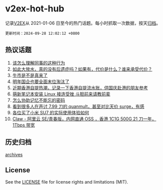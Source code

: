 # v2ex-hot-hub

 记录[V2EX](https://www.v2ex.com/)从 2021-01-06 日至今的热门话题。每小时抓取一次数据，按天[归档](archives)。

`更新时间：2024-09-28 12:02:12 +0800`

## 热议话题

1. [该怎么理解同事的这种行为](https://www.v2ex.com/t/1076298)
1. [如此大放水，真的没有后遗症吗？如果有，代价是什么？谁来承受代价？](https://www.v2ex.com/t/1076477)
1. [牛市是不是真来了](https://www.v2ex.com/t/1076269)
1. [明年国企也要全面末位淘汰了](https://www.v2ex.com/t/1076340)
1. [近期香港自提热潮，记录一下香港自提流水账，供国庆赴港的朋友参考](https://www.v2ex.com/t/1076321)
1. [萌新笔记本安装 Linux 接连受挫 斗胆前来请教前辈](https://www.v2ex.com/t/1076385)
1. [怎么协助记忆不能忘的密码](https://www.v2ex.com/t/1076341)
1. [看到很多人在声讨 7.99 刀的 quanmult，甚至对比天价 surge，有感](https://www.v2ex.com/t/1076467)
1. [各位买了小米 SU7 的实际使用体验如何](https://www.v2ex.com/t/1076267)
1. [Claw - 阿里云 SE/青春版，内网直通 OSS ，香港 1C1G 500G 21 刀一年， 1Tbps 带宽](https://www.v2ex.com/t/1076357)

## 历史归档

[archives](archives)

## License

See the [LICENSE](LICENSE) file for license rights and limitations (MIT).

